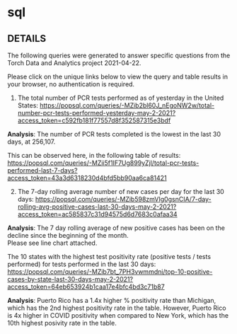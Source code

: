 # sql

## DETAILS 

The following queries were generated to answer specific questions from the Torch Data and Analytics project 2021-04-22.

Please click on the unique links below to view the query and table results in your browser, no authentication is required.  

1. The total number of PCR tests performed as of yesterday in the United States:
https://popsql.com/queries/-MZib2bl60J_nEgoNW2w/total-number-pcr-tests-performed-yesterday-may-2-2021?access_token=c592fb181f77557d8f352587315e3bdf

<b>Analysis</b>:  The number of PCR tests completed is the lowest in the last 30 days, at 256,107.  

This can be observed here, in the following table of results:
https://popsql.com/queries/-MZii5f1IF7Ug899yZjl/total-pcr-tests-performed-last-7-days?access_token=43a3d6318230d4bfd5bb90aa6ca81421

2. The 7-day rolling average number of new cases per day for the last 30 days:
https://popsql.com/queries/-MZib598zmVIg0gsnCIA/7-day-rolling-avg-positive-cases-last-30-days-may-2-2021?access_token=ac585837c31d94575d6d7683c0afaa34

<b>Analysis</b>:  The 7 day rolling average of new positive cases has been on the decline since the beginning of the month.  
Please see line chart attached.

The 10 states with the highest test positivity rate (positive tests / tests performed) for tests performed in the last 30 days:
https://popsql.com/queries/-MZib7bt_7PH3vwmmdni/top-10-positive-cases-by-state-last-30-days-may-2-2021?access_token=64eb653924b1caa17e4bfc4bd3c71b87

<b>Analysis</b>:  Puerto Rico has a 1.4x higher % positivity rate than Michigan, which has the 2nd highest positivity rate in the table.  However, Puerto Rico is 4x higher in COVID positivity when compared to New York, which has the 10th highest posivity rate in the table.


